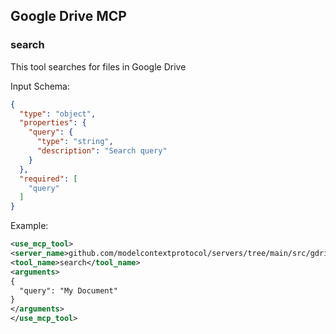 ## Google Drive MCP

### search

This tool searches for files in Google Drive

Input Schema:

```json
{
  "type": "object",
  "properties": {
    "query": {
      "type": "string",
      "description": "Search query"
    }
  },
  "required": [
    "query"
  ]
}
```

Example:

```xml
<use_mcp_tool>
<server_name>github.com/modelcontextprotocol/servers/tree/main/src/gdrive</server_name>
<tool_name>search</tool_name>
<arguments>
{
  "query": "My Document"
}
</arguments>
</use_mcp_tool>
